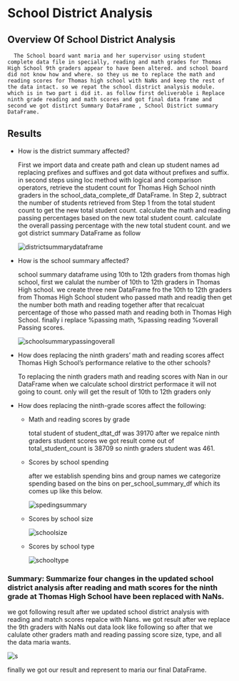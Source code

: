 # School District Analysis  

## Overview Of School District Analysis 

      The School board want maria and her supervisor using student complete data file in specially, reading and math grades for Thomas High School 9th graders appear to have been altered. and school board did not know how and where. so they us me to replace the math and reading scores for Thomas high school with NaNs and keep the rest of the data intact. so we repat the school district analysis module. which is in two part i did it. as follow first deliverable i Replace ninth grade reading and math scores and got final data frame and second we got distirct Summary DataFrame , School District summary DataFrame. 



## Results

   *  How is the district summary affected?

      First we import data and create path and clean up student names ad replacing prefixes and suffixes and got data without prefixes and suffix. in second steps           using loc method with logical and comparison operators, retrieve the student count for Thomas High School ninth graders in the school_data_complete_df                 DataFrame. In Step 2, subtract the number of students retrieved from Step 1 from the total student count to get the new total student count. calculate the math         and reading passing percentages based on the new total student count. calculate the overall passing percentage with the new total student count. and we got             district summary DataFrame as follow

      ![districtsummarydataframe](https://user-images.githubusercontent.com/103727169/177051341-19b03372-dc0a-4fd7-9015-3c2ee5dc9fda.png)

   *  How is the school summary affected?

      school summary dataframe using 10th to 12th graders from thomas high school, first we calulat the number of 10th to 12th graders in Thomas High school. we create       three new DataFrame fro the 10th to 12th graders from Thomas High School student who passed math and readig then get the number both math and reading together         after that recalcuat percentage of those who passed math and reading both in Thomas High School. finally i replace %passing math, %passing reading %overall             Passing scores.

      ![schoolsummarypassingoverall](https://user-images.githubusercontent.com/103727169/177051364-20170aab-8161-4873-85f1-1ae1629a1f62.png)

   *  How does replacing the ninth graders’ math and reading scores affect Thomas High School’s performance relative to the other schools?

      To replacing the ninth graders math and reading scores with Nan in our DataFrame when we calculate school dirstrict performace it will not going to count. only         will get the result of 10th to 12th graders only


   *  How does replacing the ninth-grade scores affect the following:


      *  Math and reading scores by grade

         total student of student_dtat_df was 39170 after we repalce ninth graders student scores we got result come out of total_student_count is 38709 so ninth                graders student was 461.

      *  Scores by school spending

         after we establish spending bins and group names we categorize spending based on the bins on per_school_summary_df which its comes up like this below.

         ![spedingsummary](https://user-images.githubusercontent.com/103727169/177051380-8521fa53-be42-41ca-adce-61fbb5e83793.png)

      *  Scores by school size

         ![schoolsize](https://user-images.githubusercontent.com/103727169/177051391-4469e650-b6f0-45c0-80ba-c343ca1dd6bd.png)

      *  Scores by school type

         ![schooltype](https://user-images.githubusercontent.com/103727169/177051399-a16b23f5-7fa7-4386-9c82-8cbb4d8516c9.png)

### Summary: Summarize four changes in the updated school district analysis after reading and math scores for the ninth grade at Thomas High School have been replaced              with NaNs.

we got following result after we updated school district analysis with reading and match scores repalce with Nans. we got result after we replace the 9th             graders with NaNs out data look like following so after that we calulate other graders math and reading passing score size, type, and all the data maria wants.

![s](https://user-images.githubusercontent.com/103727169/177051746-1fbc006a-8de9-496b-8625-895188f6742c.png)
             
             
finally we got our result and represent to maria our final DataFrame.






